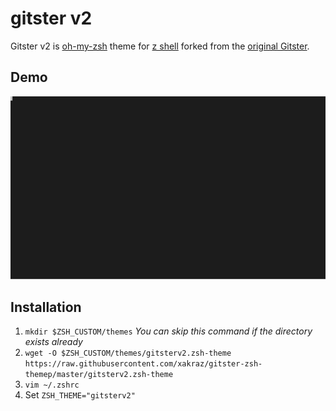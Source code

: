 # gitster v2

Gitster v2 is [oh-my-zsh](https://ohmyz.sh) theme for [z shell](https://www.zsh.org/) forked from the [original Gitster](https://github.com/robbyrussell/oh-my-zsh/wiki/External-themes#gitster).


## Demo

![Demo](./docs/demo.svg)

## Installation

1. `mkdir $ZSH_CUSTOM/themes` _You can skip this command if the directory exists already_
2. `wget -O $ZSH_CUSTOM/themes/gitsterv2.zsh-theme https://raw.githubusercontent.com/xakraz/gitster-zsh-themep/master/gitsterv2.zsh-theme`
3. `vim ~/.zshrc`
4. Set `ZSH_THEME="gitsterv2"`


